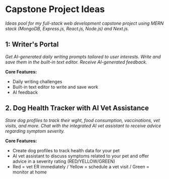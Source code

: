 # Capstone Project Ideas

_Ideas pool for my full-stack web development capstone project using MERN stack (MongoDB, Express.js, React.js, Node.js) and Next.js._

## 1: Writer's Portal
_Get AI-generated daily writing prompts tailored to user interests. Write and save them in the built-in text editor. Receive AI-generated feedback._

**Core Features:**
- Daily writing challenges
- Built-in text editor to write and save work
- AI feedback

## 2. Dog Health Tracker with AI Vet Assistance
_Store dog profiles to track their wght, food consumption, vaccinations, vet visits, and more. Chat with the integrated AI vet assistant to receive advice regarding symptom severity._

**Core Features:**
- Create dog profiles to track health data for your pet
- AI vet assistant to discuss symptoms related to your pet and offer advice in a severity rating (RED/YELLOW/GREEN)
- Red = vet ER immediately / Yellow = schedule a vet visit / Green = monitor at home
